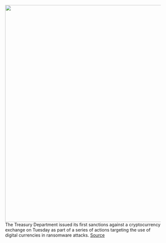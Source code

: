 <img src='https://cdn.vox-cdn.com/thumbor/33ggbKSnUBhj6tSO8t8hP6WoVzo=/0x0:4000x2666/1200x800/filters:focal(1680x1013:2320x1653)/cdn.vox-cdn.com/uploads/chorus_image/image/69888569/1234862597.0.jpg' width='700px' /><br/>
The Treasury Department issued its first sanctions against a cryptocurrency exchange on Tuesday as part of a series of actions targeting the use of digital currencies in ransomware attacks.
<a href='https://www.theverge.com/2021/9/21/22685930/treasury-sanctions-cryptocurrency-exchange-ransomware-colonial-pipeline'> Source <a/>